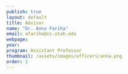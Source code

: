 ```yaml
---
publish: true
layout: default
title: Advisor
name: "Dr. Anna Fariha"
email: afariha@cs.utah.edu
webpage:
year:
program: Assistant Professor
thumbnail: /assets/images/officers/anna.png
order: 1
---
```


